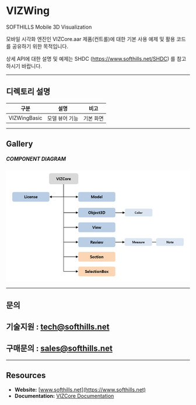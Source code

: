 # VIZWing
SOFTHILLS Mobile 3D Visualization

모바일 시각화 엔진인 VIZCore.aar 제품(컨트롤)에 대한 기본 사용 예제 및 활용 코드를 공유하기 위한 목적입니다.

상세 API에 대한 설명 및 예제는 SHDC (https://www.softhills.net/SHDC) 를 참고 하시기 바랍니다.
***

## 디렉토리 설명
| 구분  | 설명 | 비고 |
| ------------- | ------------- | ------------- |
| VIZWingBasic | 모델 뷰어 기능 | 기본 화면 |
***

## Gallery
##### COMPONENT DIAGRAM
![다이어그램](./Gallery/Diagram.png)
***

## 문의
## 기술지원 : tech@softhills.net
## 구매문의 : sales@softhills.net
***

## Resources

+ **Website:** [www.softhills.net](https://www.softhills.net)
+ **Documentation:** [VIZCore Documentation](https://www.softhills.net/SHDC)
